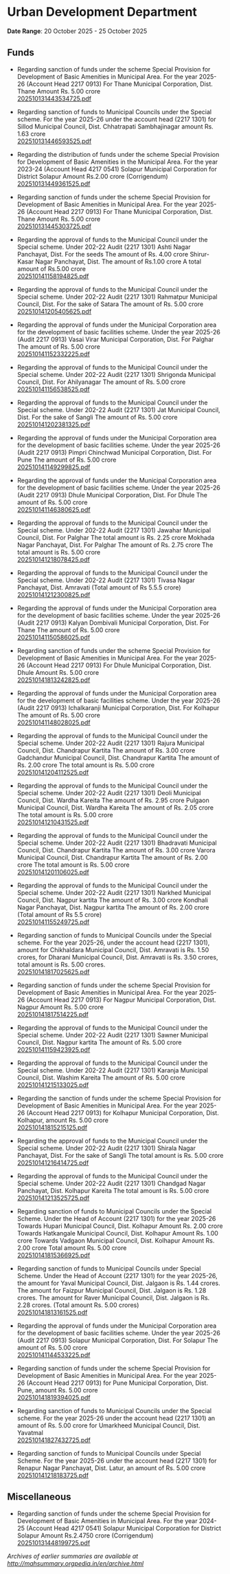 # Urban Development Department

**Date Range**: 20 October 2025 - 25 October 2025


## Funds
- Regarding sanction of funds under the scheme Special Provision for Development of Basic Amenities in Municipal Area. For the year 2025-26 (Account Head 2217 0913) For Thane Municipal Corporation, Dist. Thane Amount Rs. 5.00 crore\
  [202510131443534725.pdf](https://gr.maharashtra.gov.in/Site/Upload/Government%20Resolutions/English/202510131443534725.pdf)

- Regarding sanction of funds to Municipal Councils under the Special scheme. For the year 2025-26 under the account head (2217 1301) for Sillod Municipal Council, Dist. Chhatrapati Sambhajinagar amount Rs. 1.63 crore\
  [202510131446593525.pdf](https://gr.maharashtra.gov.in/Site/Upload/Government%20Resolutions/English/202510131446593525.pdf)

- Regarding the distribution of funds under the scheme Special Provision for Development of Basic Amenities in the Municipal Area. For the year 2023-24 (Account Head 4217 0541) Solapur Municipal Corporation for District Solapur Amount Rs.2.00 crore (Corrigendum)\
  [202510131449361525.pdf](https://gr.maharashtra.gov.in/Site/Upload/Government%20Resolutions/English/202510131449361525.pdf)

- Regarding sanction of funds under the scheme Special Provision for Development of Basic Amenities in Municipal Area. For the year 2025-26 (Account Head 2217 0913) For Thane Municipal Corporation, Dist. Thane Amount Rs. 5.00 crore\
  [202510131445303725.pdf](https://gr.maharashtra.gov.in/Site/Upload/Government%20Resolutions/English/202510131445303725.pdf)

- Regarding the approval of funds to the Municipal Council under the Special scheme. Under 202-22 Audit (2217 1301) Ashti Nagar Panchayat, Dist. For the seeds The amount of Rs. 4.00 crore Shirur-Kasar Nagar Panchayat, Dist. The amount of Rs.1.00 crore A total amount of Rs.5.00 crore\
  [202510141158194825.pdf](https://gr.maharashtra.gov.in/Site/Upload/Government%20Resolutions/English/202510141158194825.pdf)

- Regarding the approval of funds to the Municipal Council under the Special scheme. Under 202-22 Audit (2217 1301) Rahmatpur Municipal Council, Dist. For the sake of Satara The amount of Rs. 5.00 crore\
  [202510141205405625.pdf](https://gr.maharashtra.gov.in/Site/Upload/Government%20Resolutions/English/202510141205405625.pdf)

- Regarding the approval of funds under the Municipal Corporation area for the development of basic facilities scheme. Under the year 2025-26 (Audit 2217 0913) Vasai Virar Municipal Corporation, Dist. For Palghar The amount of Rs. 5.00 crore\
  [202510141152332225.pdf](https://gr.maharashtra.gov.in/Site/Upload/Government%20Resolutions/English/202510141152332225.pdf)

- Regarding the approval of funds to the Municipal Council under the Special scheme. Under 202-22 Audit (2217 1301) Shrigonda Municipal Council, Dist. For Ahilyanagar The amount of Rs. 5.00 crore\
  [202510141156538525.pdf](https://gr.maharashtra.gov.in/Site/Upload/Government%20Resolutions/English/202510141156538525.pdf)

- Regarding the approval of funds to the Municipal Council under the Special scheme. Under 202-22 Audit (2217 1301) Jat Municipal Council, Dist. For the sake of Sangli The amount of Rs. 5.00 crore\
  [202510141202381325.pdf](https://gr.maharashtra.gov.in/Site/Upload/Government%20Resolutions/English/202510141202381325.pdf)

- Regarding the approval of funds under the Municipal Corporation area for the development of basic facilities scheme. Under the year 2025-26 (Audit 2217 0913) Pimpri Chinchwad Municipal Corporation, Dist. For Pune The amount of Rs. 5.00 crore\
  [202510141149299825.pdf](https://gr.maharashtra.gov.in/Site/Upload/Government%20Resolutions/English/202510141149299825.pdf)

- Regarding the approval of funds under the Municipal Corporation area for the development of basic facilities scheme. Under the year 2025-26 (Audit 2217 0913) Dhule Municipal Corporation, Dist. For Dhule The amount of Rs. 5.00 crore\
  [202510141146380625.pdf](https://gr.maharashtra.gov.in/Site/Upload/Government%20Resolutions/English/202510141146380625.pdf)

- Regarding the approval of funds to the Municipal Council under the Special scheme. Under 202-22 Audit (2217 1301) Jawahar Municipal Council, Dist. For Palghar The total amount is Rs. 2.25 crore Mokhada Nagar Panchayat, Dist. For Palghar The amount of Rs. 2.75 crore The total amount is Rs. 5.00 crore\
  [202510141218078425.pdf](https://gr.maharashtra.gov.in/Site/Upload/Government%20Resolutions/English/202510141218078425.pdf)

- Regarding the approval of funds to the Municipal Council under the Special scheme. Under 202-22 Audit (2217 1301) Tivasa Nagar Panchayat, Dist. Amravati (Total amount of Rs 5.5.5 crore)\
  [202510141212300825.pdf](https://gr.maharashtra.gov.in/Site/Upload/Government%20Resolutions/English/202510141212300825.pdf)

- Regarding the approval of funds under the Municipal Corporation area for the development of basic facilities scheme. Under the year 2025-26 (Audit 2217 0913) Kalyan Dombivali Municipal Corporation, Dist. For Thane The amount of Rs. 5.00 crore\
  [202510141150586025.pdf](https://gr.maharashtra.gov.in/Site/Upload/Government%20Resolutions/English/202510141150586025.pdf)

- Regarding sanction of funds under the scheme Special Provision for Development of Basic Amenities in Municipal Area. For the year 2025-26 (Account Head 2217 0913) For Dhule Municipal Corporation, Dist. Dhule Amount Rs. 5.00 crore\
  [202510141813242825.pdf](https://gr.maharashtra.gov.in/Site/Upload/Government%20Resolutions/English/202510141813242825.pdf)

- Regarding the approval of funds under the Municipal Corporation area for the development of basic facilities scheme. Under the year 2025-26 (Audit 2217 0913) Ichalkaranji Municipal Corporation, Dist. For Kolhapur The amount of Rs. 5.00 crore\
  [202510141148028025.pdf](https://gr.maharashtra.gov.in/Site/Upload/Government%20Resolutions/English/202510141148028025.pdf)

- Regarding the approval of funds to the Municipal Council under the Special scheme. Under 202-22 Audit (2217 1301) Rajura Municipal Council, Dist. Chandrapur Kartita The amount of Rs. 3.00 crore Gadchandur Municipal Council, Dist. Chandrapur Kartita The amount of Rs. 2.00 crore The total amount is Rs. 5.00 crore\
  [202510141204112525.pdf](https://gr.maharashtra.gov.in/Site/Upload/Government%20Resolutions/English/202510141204112525.pdf)

- Regarding the approval of funds to the Municipal Council under the Special scheme. Under 202-22 Audit (2217 1301) Deoli Municipal Council, Dist. Wardha Kareita The amount of Rs. 2.95 crore Pulgaon Municipal Council, Dist. Wardha Kareita The amount of Rs. 2.05 crore The total amount is Rs. 5.00 crore\
  [202510141210431525.pdf](https://gr.maharashtra.gov.in/Site/Upload/Government%20Resolutions/English/202510141210431525.pdf)

- Regarding the approval of funds to the Municipal Council under the Special scheme. Under 202-22 Audit (2217 1301) Bhadravati Municipal Council, Dist. Chandrapur Kartita The amount of Rs. 3.00 crore Varora Municipal Council, Dist. Chandrapur Kartita The amount of Rs. 2.00 crore The total amount is Rs. 5.00 crore\
  [202510141201106025.pdf](https://gr.maharashtra.gov.in/Site/Upload/Government%20Resolutions/English/202510141201106025.pdf)

- Regarding the approval of funds to the Municipal Council under the Special scheme. Under 202-22 Audit (2217 1301) Narkhed Municipal Council, Dist. Nagpur kartita The amount of Rs. 3.00 crore Kondhali Nagar Panchayat, Dist. Nagpur kartita The amount of Rs. 2.00 crore (Total amount of Rs 5.5 crore)\
  [202510141155249725.pdf](https://gr.maharashtra.gov.in/Site/Upload/Government%20Resolutions/English/202510141155249725.pdf)

- Regarding sanction of funds to Municipal Councils under the Special scheme. For the year 2025-26, under the account head (2217 1301), amount for Chikhaldara Municipal Council, Dist. Amravati is Rs. 1.50 crores, for Dharani Municipal Council, Dist. Amravati is Rs. 3.50 crores, total amount is Rs. 5.00 crores.\
  [202510141817025625.pdf](https://gr.maharashtra.gov.in/Site/Upload/Government%20Resolutions/English/202510141817025625.pdf)

- Regarding sanction of funds under the scheme Special Provision for Development of Basic Amenities in Municipal Area. For the year 2025-26 (Account Head 2217 0913) For Nagpur Municipal Corporation, Dist. Nagpur Amount Rs. 5.00 crore\
  [202510141817514225.pdf](https://gr.maharashtra.gov.in/Site/Upload/Government%20Resolutions/English/202510141817514225.pdf)

- Regarding the approval of funds to the Municipal Council under the Special scheme. Under 202-22 Audit (2217 1301) Sawner Municipal Council, Dist. Nagpur kartita The amount of Rs. 5.00 crore\
  [202510141159423925.pdf](https://gr.maharashtra.gov.in/Site/Upload/Government%20Resolutions/English/202510141159423925.pdf)

- Regarding the approval of funds to the Municipal Council under the Special scheme. Under 202-22 Audit (2217 1301) Karanja Municipal Council, Dist. Washim Kareita The amount of Rs. 5.00 crore\
  [202510141215133025.pdf](https://gr.maharashtra.gov.in/Site/Upload/Government%20Resolutions/English/202510141215133025.pdf)

- Regarding the sanction of funds under the scheme Special Provision for Development of Basic Amenities in Municipal Area. For the year 2025-26 (Account Head 2217 0913) for Kolhapur Municipal Corporation, Dist. Kolhapur, amount Rs. 5.00 crore\
  [202510141815215125.pdf](https://gr.maharashtra.gov.in/Site/Upload/Government%20Resolutions/English/202510141815215125.pdf)

- Regarding the approval of funds to the Municipal Council under the Special scheme. Under 202-22 Audit (2217 1301) Shirala Nagar Panchayat, Dist. For the sake of Sangli The total amount is Rs. 5.00 crore\
  [202510141216414725.pdf](https://gr.maharashtra.gov.in/Site/Upload/Government%20Resolutions/English/202510141216414725.pdf)

- Regarding the approval of funds to the Municipal Council under the Special scheme. Under 202-22 Audit (2217 1301) Chandgad Nagar Panchayat, Dist. Kolhapur Kareita The total amount is Rs. 5.00 crore\
  [202510141213525725.pdf](https://gr.maharashtra.gov.in/Site/Upload/Government%20Resolutions/English/202510141213525725.pdf)

- Regarding sanction of funds to Municipal Councils under the Special Scheme. Under the Head of Account (2217 1301) for the year 2025-26 Towards Hupari Municipal Council, Dist. Kolhapur Amount Rs. 2.00 crore Towards Hatkangale Municipal Council, Dist. Kolhapur Amount Rs. 1.00 crore Towards Vadgaon Municipal Council, Dist. Kolhapur Amount Rs. 2.00 crore Total amount Rs. 5.00 crore\
  [202510141815366925.pdf](https://gr.maharashtra.gov.in/Site/Upload/Government%20Resolutions/English/202510141815366925.pdf)

- Regarding sanction of funds to Municipal Councils under Special Scheme. Under the Head of Account (2217 1301) for the year 2025-26, the amount for Yaval Municipal Council, Dist. Jalgaon is Rs. 1.44 crores. The amount for Faizpur Municipal Council, Dist. Jalgaon is Rs. 1.28 crores. The amount for Raver Municipal Council, Dist. Jalgaon is Rs. 2.28 crores. (Total amount Rs. 5.00 crores)\
  [202510141813161525.pdf](https://gr.maharashtra.gov.in/Site/Upload/Government%20Resolutions/English/202510141813161525.pdf)

- Regarding the approval of funds under the Municipal Corporation area for the development of basic facilities scheme. Under the year 2025-26 (Audit 2217 0913) Solapur Municipal Corporation, Dist. For Solapur The amount of Rs. 5.00 crore\
  [202510141144533225.pdf](https://gr.maharashtra.gov.in/Site/Upload/Government%20Resolutions/English/202510141144533225.pdf)

- Regarding sanction of funds under the scheme Special Provision for Development of Basic Amenities in Municipal Area. For the year 2025-26 (Account Head 2217 0913) for Pune Municipal Corporation, Dist. Pune, amount Rs. 5.00 crore\
  [202510141819394025.pdf](https://gr.maharashtra.gov.in/Site/Upload/Government%20Resolutions/English/202510141819394025.pdf)

- Regarding sanction of funds to Municipal Councils under the Special scheme. For the year 2025-26 under the account head (2217 1301) an amount of Rs. 5.00 crore for Umarkheed Municipal Council, Dist. Yavatmal\
  [202510141827432725.pdf](https://gr.maharashtra.gov.in/Site/Upload/Government%20Resolutions/English/202510141827432725.pdf)

- Regarding sanction of funds to Municipal Councils under Special Scheme. For the year 2025-26 under the account head (2217 1301) for Renapur Nagar Panchayat, Dist. Latur, an amount of Rs. 5.00 crore\
  [202510141218183725.pdf](https://gr.maharashtra.gov.in/Site/Upload/Government%20Resolutions/English/202510141218183725.pdf)

## Miscellaneous
- Regarding sanction of funds under the scheme Special Provision for Development of Basic Amenities in Municipal Area. For the year 2024-25 (Account Head 4217 0541) Solapur Municipal Corporation for District Solapur Amount Rs.2.4750 crore (Corrigendum)\
  [202510131448199725.pdf](https://gr.maharashtra.gov.in/Site/Upload/Government%20Resolutions/English/202510131448199725.pdf)


*Archives of earlier summaries are available at http://mahsummary.orgpedia.in/en/archive.html*
